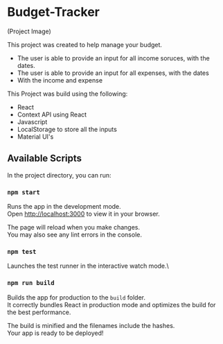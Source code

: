 # Budget-Tracker

(Project Image)

This project was created to help manage your budget.
  - The user is able to provide an input for all income soruces, with the dates.
  - The user is able to provide an input for all expenses, with the dates
  - With the income and expense
  
This Project was build using the following:
  - React
  - Context API using React
  - Javascript
  - LocalStorage to store all the inputs
  - Material UI's
  
## Available Scripts

In the project directory, you can run:

### `npm start`

Runs the app in the development mode.\
Open [http://localhost:3000](http://localhost:3000) to view it in your browser.

The page will reload when you make changes.\
You may also see any lint errors in the console.

### `npm test`
 
Launches the test runner in the interactive watch mode.\

### `npm run build`

Builds the app for production to the `build` folder.\
It correctly bundles React in production mode and optimizes the build for the best performance.

The build is minified and the filenames include the hashes.\
Your app is ready to be deployed!
